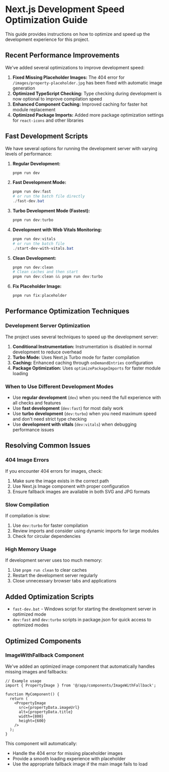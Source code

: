 # Next.js Development Speed Optimization Guide

This guide provides instructions on how to optimize and speed up the development experience for this project.

## Recent Performance Improvements

We've added several optimizations to improve development speed:

1. **Fixed Missing Placeholder Images:** The 404 error for `/images/property-placeholder.jpg` has been fixed with automatic image generation
2. **Optimized TypeScript Checking:** Type checking during development is now optional to improve compilation speed
3. **Enhanced Component Caching:** Improved caching for faster hot module replacement
4. **Optimized Package Imports:** Added more package optimization settings for `react-icons` and other libraries

## Fast Development Scripts

We have several options for running the development server with varying levels of performance:

1. **Regular Development:**
   ```powershell
   pnpm run dev
   ```

2. **Fast Development Mode:**
   ```powershell
   pnpm run dev:fast
   # or run the batch file directly
   ./fast-dev.bat
   ```

3. **Turbo Development Mode (Fastest):**
   ```powershell
   pnpm run dev:turbo
   ```

4. **Development with Web Vitals Monitoring:**
   ```powershell
   pnpm run dev:vitals
   # or run the batch file
   ./start-dev-with-vitals.bat
   ```

5. **Clean Development:**
   ```powershell
   pnpm run dev:clean
   # Clean caches and then start
   pnpm run dev:clean && pnpm run dev:turbo
   ```

6. **Fix Placeholder Image:**
   ```powershell
   pnpm run fix:placeholder
   ```

## Performance Optimization Techniques

### Development Server Optimization

The project uses several techniques to speed up the development server:

1. **Conditional Instrumentation:** Instrumentation is disabled in normal development to reduce overhead
2. **Turbo Mode:** Uses Next.js Turbo mode for faster compilation
3. **Caching:** Enhanced caching through `onDemandEntries` configuration
4. **Package Optimization:** Uses `optimizePackageImports` for faster module loading

### When to Use Different Development Modes

- Use **regular development** (`dev`) when you need the full experience with all checks and features
- Use **fast development** (`dev:fast`) for most daily work
- Use **turbo development** (`dev:turbo`) when you need maximum speed and don't need strict type checking
- Use **development with vitals** (`dev:vitals`) when debugging performance issues

## Resolving Common Issues

### 404 Image Errors

If you encounter 404 errors for images, check:

1. Make sure the image exists in the correct path
2. Use Next.js Image component with proper configuration
3. Ensure fallback images are available in both SVG and JPG formats

### Slow Compilation

If compilation is slow:

1. Use `dev:turbo` for faster compilation
2. Review imports and consider using dynamic imports for large modules
3. Check for circular dependencies

### High Memory Usage

If development server uses too much memory:

1. Use `pnpm run clean` to clear caches
2. Restart the development server regularly
3. Close unnecessary browser tabs and applications

## Added Optimization Scripts

- `fast-dev.bat` - Windows script for starting the development server in optimized mode
- `dev:fast` and `dev:turbo` scripts in package.json for quick access to optimized modes

## Optimized Components

### ImageWithFallback Component

We've added an optimized image component that automatically handles missing images and fallbacks:

```tsx
// Example usage
import { PropertyImage } from '@/app/components/ImageWithFallback';

function MyComponent() {
  return (
    <PropertyImage 
      src={propertyData.imageUrl} 
      alt={propertyData.title}
      width={800}
      height={600}
    />
  );
}
```

This component will automatically:
- Handle the 404 error for missing placeholder images
- Provide a smooth loading experience with placeholder
- Use the appropriate fallback image if the main image fails to load
